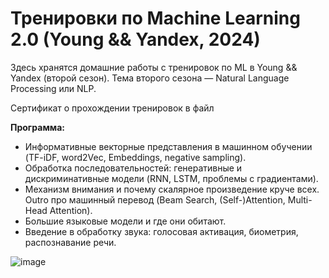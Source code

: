 # Тренировки по Machine Learning 2.0 (Young && Yandex, 2024)

Здесь хранятся домашние работы с тренировок по ML в Young && Yandex (второй сезон). Тема второго сезона — Natural Language Processing или NLP.

Сертификат о прохождении тренировок в файл

**Программа:**
- Информативные векторные представления в машинном обучении (TF-iDF, word2Vec, Embeddings, negative sampling).
- Обработка последовательностей: генеративные и дискриминативные модели (RNN, LSTM, проблемы с градиентами).
- Механизм внимания и почему скалярное произведение круче всех. Outro про машинный перевод (Beam Search, (Self-)Attention, Multi-Head Attention).
- Большие языковые модели и где они обитают.
- Введение в обработку звука: голосовая активация, биометрия, распознавание речи.

![image](https://www.google.com/url?sa=i&url=https%3A%2F%2Fvk.com%2Fyoung_and_yandex&psig=AOvVaw0K8l1FjQdCfp9QiCIHgdbq&ust=1734450529276000&source=images&cd=vfe&opi=89978449&ved=0CBQQjRxqFwoTCMj6w_PRrIoDFQAAAAAdAAAAABAE)

